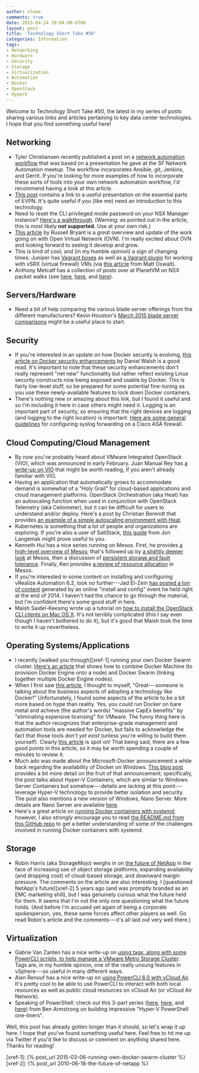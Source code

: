 ```yaml
---
author: slowe
comments: true
date: 2015-04-24 10:04:00-0700
layout: post
title: 'Technology Short Take #50'
categories: Information
tags:
- Networking
- Hardware
- Security
- Storage
- Virtualization
- Automation
- Docker
- OpenStack
- HyperV
---
```


Welcome to Technology Short Take #50, the latest in my series of posts sharing various links and articles pertaining to key data center technologies. I hope that you find something useful here!

## Networking

* Tyler Christiansen recently published a post on a [network automation workflow][link-4] that was based on a presentation he gave at the SF Network Automation meetup. The workflow incorporates Ansible, git, Jenkins, and Gerrit. If you're looking for more examples of how to incorporate these sorts of tools into your own network automation workflow, I'd recommend having a look at this article.
* [This post][link-10] contains a link to a useful presentation on the essential parts of EVPN. It's quite useful if you (like me) need an introduction to this technology.
* Need to reset the CLI privileged mode password on your NSX Manager instance? [Here's a walkthrough][link-11]. (Warning: as pointed out in the article, this is most likely **not supported.** Use at your own risk.)
* [This article][link-16] by Russell Bryant is a _great_ overview and update of the work going on with Open Virtual Network (OVN). I'm really excited about OVN and looking forward to seeing it develop and grow.
* This is kind of cool, and (in my humble opinion) a sign of changing times: Juniper has [Vagrant boxes][link-19] as well as [a Vagrant plugin][link-20] for working with vSRX (virtual firewall) VMs (via [this article][link-21] from Matt Oswalt).
* Anthony Metcalf has a collection of posts over at PlanetVM on NSX packet walks (see [here][link-27], [here][link-28], and [here][link-29]).

## Servers/Hardware

* Need a bit of help comparing the various blade server offerings from the different manufacturers? Kevin Houston's [March 2015 blade server comparisons][link-34] might be a useful place to start.

## Security

* If you're interested in an update on how Docker security is evolving, [this article on Docker security enhancements][link-5] by Daniel Walsh is a good read. It's important to note that these security enhancements don't really represent "net new" functionality but rather reflect existing Linux security constructs now being exposed and usable by Docker. This is fairly low-level stuff, so be prepared for some potential fine-tuning as you use these newly-available features to lock down Docker containers.
* There's nothing new or amazing about this link, but I found it useful and so I'm including it here in case others might need it. Logging is an important part of security, so ensuring that the right devices are logging (and logging to the right location) is important. [Here are some general guidelines][link-6] for configuring syslog forwarding on a Cisco ASA firewall.

## Cloud Computing/Cloud Management

* By now you've probably heard about VMware Integrated OpenStack (VIO), which was announced in early February. Juan Manual Rey has [a write-up on VIO][link-3] that might be worth reading, if you aren't already familiar with VIO.
* Having an application that automatically grows to accommodate demand is somewhat of a "Holy Grail" for cloud-based applications and cloud management platforms. OpenStack Orchestration (aka Heat) has an autoscaling function when used in conjunction with OpenStack Telemetry (aka Ceilometer), but it can be difficult for users to understand and/or deploy. Here's a post by Christian Berendt that provides [an example of a simple autoscaling environment with Heat][link-2].
* Kubernetes is something that a lot of people and organizations are exploring. If you're also a user of SaltStack, [this guide][link-7] from Jon Langemak might prove useful to you.
* Kenneth Hui has a nice series running on Mesos. First, he provides [a high-level overview of Mesos][link-12]; that's followed up by [a slightly deeper look][link-13] at Mesos, then a discussion of [persistent storage and fault tolerance][link-14]. Finally, Ken provides [a review of resource allocation][link-15] in Mesos.
* If you're interested in some content on installing and configuring vRealize Automation 6.2, look no further---Jad El-Zein [has posted a ton of content][link-24] generated by an online "install and config" event he held right at the end of 2014. I haven't had the chance to go through the material, but I'm confident there's some good stuff in here.
* Maish Saidel-Keesing wrote up a tutorial on [how to install the OpenStack CLI clients on Mac OS X][link-25]. It's not terribly complicated (this I say even though I haven't bothered to do it), but it's good that Maish took the time to write it up nevertheless.

## Operating Systems/Applications

* I recently [walked you through][xref-1] running your own Docker Swarm cluster. [Here's an article][link-1] that shows how to combine Docker Machine (to provision Docker Engine onto a node) and Docker Swarm (linking together multiple Docker Engine nodes).
* When I first saw [this article][link-8], I thought to myself, "Great---someone is talking about the business aspects of adopting a technology like Docker!" Unfortunately, I found some aspects of the article to be a bit more based on hype than reality. Yes, you _could_ run Docker on bare metal and achieve (the author's words) "massive CapEx benefits" by "eliminating expensive licensing" for VMware. The funny thing here is that the author recognizes that enterprise-grade management and automation tools are needed for Docker, but fails to acknowledge the fact that those tools _don't yet exist_ (unless you're willing to build them yourself). Clearly [this article][link-9] is spot on! That being said, there are a few good points in this article, so it may be worth spending a couple of minutes to review it.
* Much ado was made about the Microsoft-Docker announcement a while back regarding the availability of Docker on Windows. [This blog post][link-17] provides a bit more detail on the fruit of that announcement; specifically, the post talks about Hyper-V Containers, which are similar to Windows Server Containers but somehow---details are lacking at this point---leverage Hyper-V technology to provide better isolation and security. The post also mentions a new version of Windows, Nano Server. More details are Nano Server are available [here][link-18].
* Here's a great article on [running Docker containers with systemd][link-22]; however, I also _strongly_ encourage you to read [the README.md from this GitHub repo][link-23] to get a better understanding of some of the challenges involved in running Docker containers with systemd.

## Storage

* Robin Harris (aka StorageMojo) weighs in on [the future of NetApp][link-35] in the face of increasing use of object storage platforms, expanding availability (and dropping cost) of cloud-based storage, and downward margin pressure. The comments on the article are also interesting. I [questioned NetApp's future][xref-2] 5 years ago (and was promptly branded as an EMC marketing shill), but I was genuinely curious what the future held for them. It seems that I'm not the only one questioning what the future holds. (And before I'm accused yet again of being a corporate spokesperson, yes, these same forces affect other players as well. Go read Robin's article and the comments---it's all laid out very well there.)

## Virtualization

* Gabrie Van Zanten has a nice write-up on [using tags, along with some PowerCLI scripts, to help manage a VMware Metro Storage Cluster][link-26]. Tags are, in my humble opinion, one of the really unsung features in vSphere---so useful in many different ways.
* Alan Renouf has a nice write-up on [using PowerCLI 6.0 with vCloud Air][link-30]. It's pretty cool to be able to use PowerCLI to interact with both local resources as well as public cloud resources on vCloud Air (or vCloud Air Network).
* Speaking of PowerShell: check out this 3-part series ([here][link-31], [here][link-32], and [here][link-33]) from Ben Armstrong on building impressive "Hyper-V PowerShell one-liners".

Well, this post has already gotten longer than it should, so let's wrap it up here. I hope that you've found something useful here. Feel free to hit me up via Twitter if you'd like to discuss or comment on anything shared here. Thanks for reading!



[link-1]: https://crate.io/blog/deploying-crate-with-docker-machine-swarm/
[link-2]: https://blog.berendt.io/simple-auto-scaling-environment-with-heat/
[link-3]: https://jreypo.wordpress.com/2015/02/02/a-first-look-into-vmware-integrated-openstack-vio/
[link-4]: http://blog.tylerc.me/automation/2015/03/02/automation-workflow/
[link-5]: https://opensource.com/business/15/3/docker-security-tuning
[link-6]: http://maddhat.com/configure-syslog-forwarding-on-asa5510
[link-7]: http://www.dasblinkenlichten.com/deploying-kubernetes-with-saltstack/
[link-8]: http://stackengine.com/business-justification-for-docker/
[link-9]: http://blog.gleanster.com/2015/03/10/truth-docker-lots-talk-little-experience/
[link-10]: http://aldrinisaac.blogspot.com/2015/03/evpn-essential-parts.html
[link-11]: https://virtuallygone.wordpress.com/2014/07/14/nsx-manager-cli-privileged-mode-password-reset/
[link-12]: http://cloudarchitectmusings.com/2015/03/23/apache-mesos-the-true-os-for-the-software-defined-data-center/
[link-13]: http://cloudarchitectmusings.com/2015/03/26/digging-deeper-into-apache-mesos/
[link-14]: http://cloudarchitectmusings.com/2015/03/31/dealing-with-persistent-storage-and-fault-tolerance-in-apache-mesos/
[link-15]: http://cloudarchitectmusings.com/2015/04/08/playing-traffic-cop-resource-allocation-in-apache-mesos/
[link-16]: http://blog.russellbryant.net/2015/04/08/ovn-and-openstack-integration-development-update/
[link-17]: http://azure.microsoft.com/blog/2015/04/08/microsoft-unveils-new-container-technologies-for-the-next-generation-cloud/
[link-18]: http://blogs.technet.com/b/windowsserver/archive/2015/04/08/microsoft-announces-nano-server-for-modern-apps-and-cloud.aspx
[link-19]: https://atlas.hashicorp.com/Juniper
[link-20]: https://github.com/JNPRAutomate/vagrant-junos
[link-21]: http://keepingitclassless.net/2015/03/go-go-gadget-networking-lab/
[link-22]: http://container-solutions.com/2015/04/running-docker-containers-with-systemd/
[link-23]: https://github.com/ibuildthecloud/systemd-docker
[link-24]: http://www.virtualjad.com/2014/12/vrealize-automation-62-install-and.html
[link-25]: http://technodrone.blogspot.com/2015/03/installing-openstack-cli-clients-on-mac.html
[link-26]: http://www.gabesvirtualworld.com/manage-your-vmware-metro-storage-cluster-with-tags/
[link-27]: http://planetvm.net/blog/?p=2818
[link-28]: http://planetvm.net/blog/?p=2840
[link-29]: http://planetvm.net/blog/?p=2894
[link-30]: http://www.virtu-al.net/2015/03/31/powercli-6-0-and-vcloud-air/
[link-31]: http://blogs.msdn.com/b/virtual_pc_guy/archive/2015/04/06/hyper-v-powershell-one-line-challenge.aspx
[link-32]: http://blogs.msdn.com/b/virtual_pc_guy/archive/2015/04/08/hyper-v-powershell-one-line-challenge-part-2.aspx
[link-33]: http://blogs.msdn.com/b/virtual_pc_guy/archive/2015/04/15/hyper-v-powershell-one-line-challenge-part-3.aspx
[link-34]: http://bladesmadesimple.com/2015/02/blade-server-comparisons-march-2015/
[link-35]: http://storagemojo.com/2015/04/13/how-doomed-is-netapp/
[xref-1]: {% post_url 2015-03-06-running-own-docker-swarm-cluster %}
[xref-2]: {% post_url 2010-06-18-the-future-of-netapp %}
